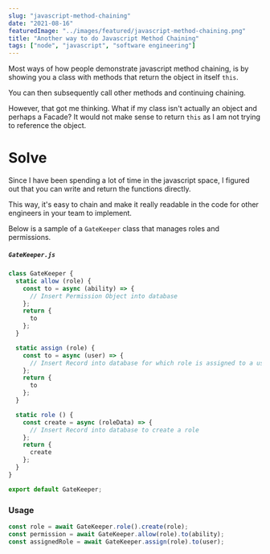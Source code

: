 ```yaml
---
slug: "javascript-method-chaining"
date: "2021-08-16"
featuredImage: "../images/featured/javascript-method-chaining.png"
title: "Another way to do Javascript Method Chaining"
tags: ["node", "javascript", "software engineering"]
---
```


Most ways of how people demonstrate javascript method chaining, is by showing you a class with methods that return the object in itself `this`.

You can then subsequently call other methods and continuing chaining.

However, that got me thinking. What if my class isn't actually an object and perhaps a Facade? It would not make sense to return `this` as I am not trying to reference the object.

# Solve

Since I have been spending a lot of time in the javascript space, I figured out that you can write and return the functions directly.

This way, it's easy to chain and make it really readable in the code for other engineers in your team to implement.

Below is a sample of a `GateKeeper` class that manages roles and permissions.

##### **`GateKeeper.js`**
```javascript
class GateKeeper {
  static allow (role) {
    const to = async (ability) => {
      // Insert Permission Object into database
    };
    return {
      to
    };
  }

  static assign (role) {
    const to = async (user) => {
      // Insert Record into database for which role is assigned to a user
    };
    return {
      to
    };
  }

  static role () {
    const create = async (roleData) => {
      // Insert Record into database to create a role
    };
    return {
      create
    };
  }
}

export default GateKeeper;
```

### Usage
```javascript
const role = await GateKeeper.role().create(role);
const permission = await GateKeeper.allow(role).to(ability);
const assignedRole = await GateKeeper.assign(role).to(user);
```